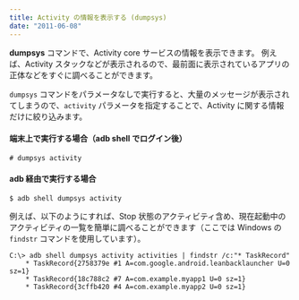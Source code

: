 ```yaml
---
title: Activity の情報を表示する (dumpsys)
date: "2011-06-08"
---
```


**dumpsys** コマンドで、Activity core サービスの情報を表示できます。
例えば、Activity スタックなどが表示されるので、最前面に表示されているアプリの正体などをすぐに調べることができます。

`dumpsys` コマンドをパラメータなしで実行すると、大量のメッセージが表示されてしまうので、`activity` パラメータを指定することで、Activity に関する情報だけに絞り込みます。


#### 端末上で実行する場合（adb shell でログイン後）
```
# dumpsys activity
```

#### adb 経由で実行する場合
```
$ adb shell dumpsys activity
```

例えば、以下のようにすれば、Stop 状態のアクティビティ含め、現在起動中のアクティビティの一覧を簡単に調べることができます（ここでは Windows の `findstr` コマンドを使用しています）。

```
C:\> adb shell dumpsys activity activities | findstr /c:"* TaskRecord"
    * TaskRecord{2758379e #1 A=com.google.android.leanbacklauncher U=0 sz=1}
    * TaskRecord{18c788c2 #7 A=com.example.myapp1 U=0 sz=1}
    * TaskRecord{3cffb420 #4 A=com.example.myapp2 U=0 sz=1}
```

